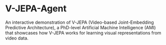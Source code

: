 # V-JEPA-Agent
An interactive demonstration of V-JEPA (Video-based Joint-Embedding Predictive Architecture), a PhD-level Artificial Machine Intelligence (AMI) that showcases how V-JEPA works for learning visual representations from video data.

